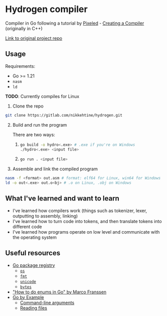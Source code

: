 # Hydrogen compiler

Compiler in Go following a tutorial by [Pixeled](https://www.youtube.com/@pixeled-yt) - [Creating a Compiler](https://www.youtube.com/playlist?list=PLUDlas_Zy_qC7c5tCgTMYq2idyyT241qs) (originally in C++)

[Link to original project repo](https://github.com/orosmatthew/hydrogen-cpp)

## Usage

Requirements:

- Go >= 1.21
- `nasm`
- `ld`

**TODO**: Currently compiles for Linux

1. Clone the repo

```bash
git clone https://gitlab.com/nikkehtine/hydrogen.git
```

2. Build and run the program

   There are two ways:

   1. ```bash
      go build -o hydro<.exe> # .exe if you're on Windows
      ./hydro<.exe> <input file>
      ```

   2. ```bash
      go run . <input file>
      ```

3. Assemble and link the compiled program

```bash
nasm -f <format> out.asm # format: elf64 for Linux, win64 for Windows
ld -o out<.exe> out.o<bj> # .o on Linux, .obj on Windows
```

## What I've learned and want to learn

- I've learned how compilers work (things such as tokenizer, lexer, outputting to assembly, linking)
- I've learned how to turn code into tokens, and then translate tokens into different code
- I've learned how programs operate on low level and communicate with the operating system

## Useful resources

- [Go package registry](https://pkg.go.dev)
  - [`os`](https://pkg.go.dev/os)
  - [`fmt`](https://pkg.go.dev/fmt)
  - [`unicode`](https://pkg.go.dev/unicode)
  - [`bytes`](https://pkg.go.dev/bytes)
- ["How to do enums in Go" by Marco Franssen](https://marcofranssen.nl/how-to-do-enums-in-go)
- [Go by Example](https://gobyexample.com)
  - [Command-line arguments](https://gobyexample.com/command-line-arguments)
  - [Reading files](https://gobyexample.com/reading-files)
